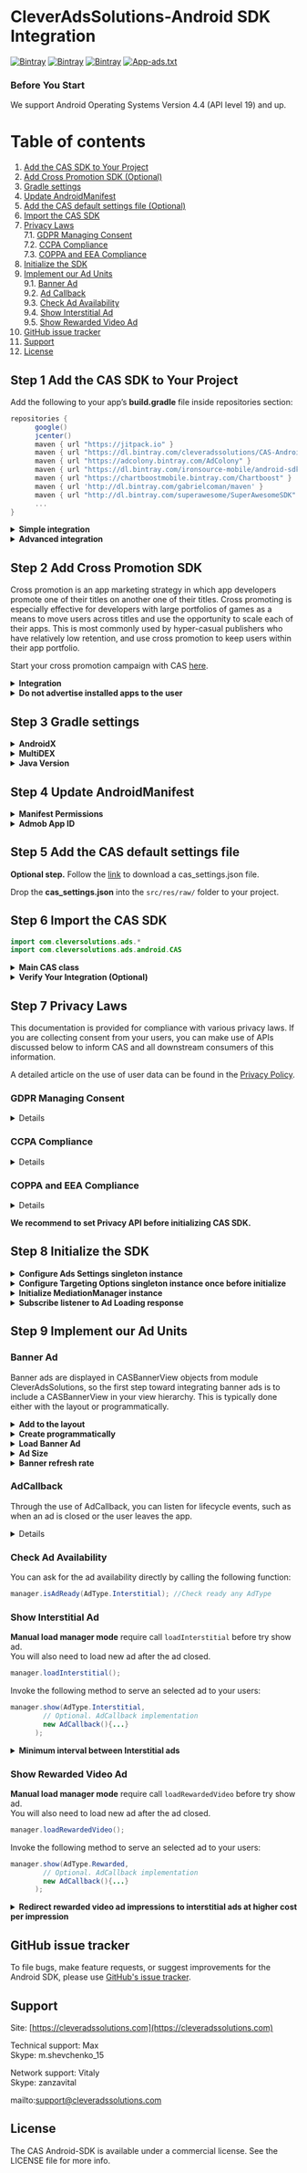 # CleverAdsSolutions-Android SDK Integration 
[![Bintray](https://img.shields.io/bintray/v/cleveradssolutions/CAS-Android/cas-sdk?label=SDK)](https://bintray.com/cleveradssolutions/CAS-Android)
[![Bintray](https://img.shields.io/bintray/v/cleveradssolutions/CAS-Android/cas-promo?label=Promo)](https://bintray.com/cleveradssolutions/CAS-Android)
[![Bintray](https://img.shields.io/bintray/v/cleveradssolutions/CAS-Android/mediation-teen?label=Mediation%20Teen)](https://bintray.com/cleveradssolutions/CAS-Android)
[![App-ads.txt](https://img.shields.io/endpoint?url=https://raw.githubusercontent.com/cleveradssolutions/App-ads.txt/master/Shield.json)](https://github.com/cleveradssolutions/App-ads.txt)

### Before You Start
We support Android Operating Systems Version 4.4 (API level 19) and up.  

# Table of contents
 1.  [Add the CAS SDK to Your Project](#step-1-add-the-cas-sdk-to-your-project)  
 2.  [Add Cross Promotion SDK (Optional)](#step-2-add-cross-promotion-sdk)  
 3.  [Gradle settings](#step-3-gradle-settings)  
 4.  [Update AndroidManifest](#step-4-update-androidmanifest)  
 5.  [Add the CAS default settings file (Optional)](#step-5-add-the-cas-default-settings-file)  
 6.  [Import the CAS SDK](#step-6-import-the-cas-sdk)  
 7.  [Privacy Laws](#step-6-privacy-laws)  
 7.1.  [GDPR Managing Consent](#gdpr-managing-consent)  
 7.2.  [CCPA Compliance](#ccpa-compliance)  
 7.3.  [COPPA and EEA Compliance](#coppa-and-eea-compliance)  
 8.  [Initialize the SDK](#step-8-initialize-the-sdk)  
 9.  [Implement our Ad Units](#step-9-implement-our-ad-units)  
 9.1.  [Banner Ad](#banner-ad)  
 9.2.  [Ad Callback](#adcallback)  
 9.3.  [Check Ad Availability](#check-ad-availability)  
 9.4.  [Show Interstitial Ad](#show-interstitial-ad)  
 9.5.  [Show Rewarded Video Ad](#show-rewarded-video-ad)  
 10.  [GitHub issue tracker](#github-issue-tracker)
 11.  [Support](#support)  
 12.  [License](#license)

## Step 1 Add the CAS SDK to Your Project
Add the following to your app’s **build.gradle** file inside repositories section:
```gradle
repositories {
      google()
      jcenter()
      maven { url "https://jitpack.io" }
      maven { url "https://dl.bintray.com/cleveradssolutions/CAS-Android" }
      maven { url "https://adcolony.bintray.com/AdColony" }
      maven { url "https://dl.bintray.com/ironsource-mobile/android-sdk" }
      maven { url "https://chartboostmobile.bintray.com/Chartboost" }
      maven { url 'http://dl.bintray.com/gabrielcoman/maven' }
      maven { url "http://dl.bintray.com/superawesome/SuperAwesomeSDK" }
      ...
}
```

<details><summary><b>Simple integration</b></summary>
 
Add one of the following solution to the dependencies section to your application.
 
1. Option. General solution of all certified mediation networks in the [Families Ads program](https://support.google.com/googleplay/android-developer/answer/9283445):  
Google Ads, Vungle, AdColony, Kidoz, IronsSource, AppLovin, Unity Ads, StartApp, InMobi, Chartboost, SuperAwesome.
```gradle
dependencies {
    implementation 'com.cleversolutions.ads:cas-sdk-general:1.8.0+' 
}
```

2. Option. General solution of mediation networks that are always recommended to be used: Google Ads, Vungle, AdColony, Kidoz, IronsSource, AppLovin, Unity Ads, StartApp, InMobi, Chartboost, Facebook AN, Yandex Ads.
```gradle
dependencies {
    implementation 'com.cleversolutions.ads:cas-sdk-teen:1.8.0+'
}
```
> Some third party partners are not included and you can combine General solution with partners dependencies from Advanced integration.
***
</details>
<details><summary><b>Advanced integration</b></summary>
 
We support partial integration of the third party mediation sdk you really need.  
To do this, use any combination of partial dependencies. No additional code is required for each partner network. 
**Please provide us with a list of integrated dependencies so that we can make the correct settings.**

#### The first step is to add a dependency to the core of our SDK:
```gradle
dependencies {
    implementation 'com.cleversolutions.ads:cas-sdk:1.8.0+'
    ...
}
```
#### Then you can add dependencies for each required third party mediation SDK:
<details><summary>Google Ads (Admob)</summary>

- [Home](https://admob.google.com/home) - Banner, Interstitial, Rewarded Video
```gradle
implementation 'com.google.android.gms:play-services-ads:19.5.0'
```
</details><details><summary>Unity Ads</summary>

- [Home](https://unity.com/solutions/unity-ads) - Banner, Interstitial, Rewarded Video
```gradle
implementation 'com.unity3d.ads:unity-ads:3.5.0'
```
</details><details><summary>Iron Source</summary>

- [Home](https://www.ironsrc.com) - ~~Banner~~, Interstitial, Rewarded Video
```gradle
implementation 'com.ironsource.sdk:mediationsdk:7.0.4'
```
</details><details><summary>AdColony</summary>

- [Home](https://www.adcolony.com) - Banner, Interstitial, Rewarded Video
```gradle
implementation 'com.adcolony:sdk:4.3.0'
```
</details><details><summary>Vungle</summary>

- [Home](https://vungle.com) - Banner, Interstitial, Rewarded Video
```gradle
implementation 'com.vungle:publisher-sdk-android:6.8.1'
```
</details><details><summary>AppLovin</summary>

- [Home](https://www.applovin.com) - Banner, Interstitial, Rewarded Video
```gradle
implementation 'com.applovin:applovin-sdk:9.14.10+'
```
</details><details><summary>InMobi</summary>

- [Home](https://www.inmobi.com) - Banner, Interstitial, Rewarded Video
```gradle
implementation 'com.inmobi.monetization:inmobi-ads:9.1.1'
```
</details><details><summary>StartApp</summary>

- [Home](https://www.startapp.com) - Banner, Interstitial, Rewarded Video
```gradle
implementation 'com.startapp:inapp-sdk:4.7.5+'
```
</details><details><summary>Kidoz</summary>

- [Home](https://kidoz.net) - Banner, Interstitial, Rewarded Video
```gradle
implementation 'com.kidoz.sdk:KidozSDK:0.8.8.8'
```
</details><details><summary>Chartboost</summary>

- [Home](https://www.chartboost.com) - Banner, Interstitial, Rewarded Video
```gradle
implementation 'com.chartboost:chartboost-sdk:8.2.0'
```
</details><details><summary>SuperAwesome</summary>

- [Home](https://www.superawesome.com) - Banner, Interstitial, Rewarded Video.  
**Works to children audience only**.
```gradle
implementation 'tv.superawesome.sdk.publisher:superawesome:7.2.15+'
```
</details>

#### To the following third party mediation SDK, be sure to add our additional support dependency `mediation-teen` for non-certified ad SDK in the [Families Ads program](https://support.google.com/googleplay/android-developer/answer/9283445).
```gradle
implementation 'com.cleversolutions.ads:mediation-teen:1.8.0+'
```
<details><summary>Facebook Audience Network</summary>

- [Home](https://www.facebook.com/business/marketing/audience-network) - Banner, Interstitial, Rewarded Video
```gradle
//implementation 'com.cleversolutions.ads:mediation-teen:version'
implementation 'com.facebook.android:audience-network-sdk:6.2.0'
```
</details><details><summary>Yandex Ads</summary>

- [Home](https://yandex.ru/dev/mobile-ads) - Banner, Interstitial, Rewarded Video
```gradle
//implementation 'com.cleversolutions.ads:mediation-teen:version'
implementation 'com.yandex.android:mobileads:3.1.1'
implementation 'com.yandex.android:mobmetricalib:3.14.3'
```
</details>

Third party mediation SDK of Beta third party partners:
> :warning: Next third party mediation SDK in closed beta and available upon invite only. If you would like to be considered for the beta, please contact Support.  

<details><summary>Verizon Media</summary>

- [Home](https://www.verizonmedia.com/advertising/solutions#/mobile) - Banner, Interstitial, Rewarded Video
```gradle
//implementation 'com.cleversolutions.ads:mediation-teen:version'
implementation 'com.verizon.ads:android-vas-standard-edition:1.8.1+'
```
</details><details><summary>MyTarget</summary>

- [Home](https://target.my.com/) - Banner, Interstitial, Rewarded Video  
**Works to CIS countries only**.
```gradle
//implementation 'com.cleversolutions.ads:mediation-teen:version'
implementation 'com.my.target:mytarget-sdk:5.11.6+'
```
</details><details><summary>MobFox</summary>

- [Home](https://www.mobfox.com) - Banner, Interstitial, Rewarded Video
```gradle
//implementation 'com.cleversolutions.ads:mediation-teen:version'
implementation 'com.github.mobfox:mfx-android-sdk:4.3.2+'
implementation 'com.android.volley:volley:1.1.1'
```
</details><details><summary>Amazon Ads</summary>

- [Home](https://advertising.amazon.com) - Banner, ~~Interstitial, Rewarded Video~~
```gradle
//implementation 'com.cleversolutions.ads:mediation-teen:version'
implementation 'com.amazon.android:mobile-ads:6.0.0'
```
</details>

> The list of partners networks may change in the future.
***
</details>

## Step 2 Add Cross Promotion SDK
Cross promotion is an app marketing strategy in which app developers promote one of their titles on another one of their titles. Cross promoting is especially effective for developers with large portfolios of games as a means to move users across titles and use the opportunity to scale each of their apps. This is most commonly used by hyper-casual publishers who have relatively low retention, and use cross promotion to keep users within their app portfolio.

Start your cross promotion campaign with CAS [here](https://cleveradssolutions.com).

<details><summary><b>Integration</b></summary>

```gradle
dependencies {
      ...
      implementation 'com.cleversolutions.ads:cas-promo:1.8.0+'
}
```
</details>
<details><summary><b>Do not advertise installed apps to the user</b></summary>

[Android 11 changes how apps can query and interact with other apps that the user has installed on a device.](https://developer.android.com/about/versions/11/privacy/package-visibility)  
Using the `<queries>` element, apps can define the set of other packages that they can access. This element helps encourage the principle of least privilege by telling the system which other packages to make visible to your app, and it helps app stores like Google Play assess the privacy and security that your app provides for users.

If your app targets Android 11 or higher, you might need to add the `<queries>` element in your app's manifest file. Within the `<queries>` element, you can specify packages by names of others applications involved in Cross promotion.
```xml
<manifest package="com.example.game">
  <queries>
      <!-- Specific apps you interact with, eg: -->
      <package android:name="com.example.app1" />
      <package android:name="com.example.app2" />
  </queries>
  ...
</manifest>
```
***
</details>

## Step 3 Gradle settings
<details><summary><b>AndroidX</b></summary>
 
As of SDK 18.0.0, AdMob migrated from Android Support Libraries to Jetpack (AndroidX) Libraries. Refer to the [Google Play services release notes](https://developers.google.com/android/guides/releases#june_17_2019) for more information.  

Due to this, we working with the AdMob adapter it’s required that your project migrates from Android Support Libraries to Jetpack Libraries (Android X) if you are using any. Please refer to [Migrating to AndroidX](https://developer.android.com/jetpack/androidx/migrate) for more information.  

In case you can not migrate the project using this tool, you can use the following flags in gradle.properties, to build your project using AndroidX. 
-  android.useAndroidX = true  
-  android.enableJetifier = true  
***
</details><details><summary><b>MultiDEX</b></summary>
 
At times, including the CAS SDK may cause the 64K limit on methods that can be packaged in an Android dex file to be breached. This can happen if, for example, your app packs a lot of features for your users and includes substantive code to realize this.  

If this happens, you can use the multidex support library to enable building your app correctly. To do this:  
- Modify the **defaultConfig** to mark your application as multidex enabled:  
```gradle
defaultConfig {
   ...
   multiDexEnabled true // add this to enable multi-dex
}
```
- Add the following line to the dependencies element in your application build script. 
```gradle
dependencies {
    implementation 'androidx.multidex:multidex:2.0.1'
    ...
}
```

> You can read more about MuliDex on the [Android Deleveloper page](https://developer.android.com/studio/build/multidex).
***
</details><details><summary><b>Java Version</b></summary>
 
Our SDK requires for correct operation to determine the Java version in Gradle. Add the following line to the android element in your application module’s build script. 
```gradle
android{
    ...
    compileOptions {
        sourceCompatibility = JavaVersion.VERSION_1_8
        targetCompatibility = JavaVersion.VERSION_1_8
    }
}
```
***
</details>

## Step 4 Update AndroidManifest
<details><summary><b>Manifest Permissions</b></summary>
 
Add the following permissions to your AndroidManifest.xml file inside the manifest tag but outside the <application> tag:
```xml
<manifest>
 <uses-permission android:name="android.permission.INTERNET" />
 <uses-permission android:name="android.permission.ACCESS_NETWORK_STATE" />
 <uses-permission android:name="android.permission.ACCESS_WIFI_STATE" />
</manifest>
```
#### Optional Permissions
This permission is used for certain ads that vibrate during play. This is a normal level permission, so this permission just needs to be defined in the manifest to enable this ad feature.
```xml
<manifest>
 <uses-permission android:name="android.permission.VIBRATE" />
</manifest>
```
This permission is used for certain ads that allow the user to save a screenshot to their phone. 
Note that with this permission on devices running Android 6.0 (API 23) or higher, this permission must be requested from the user. 
See [Requesting Permissions](https://developer.android.com/training/permissions/requesting) for more details. 
```xml
<manifest>
 <uses-permission android:name="android.permission.WRITE_EXTERNAL_STORAGE" />
</manifest>
```
This permission is not a mandatory permission, however, including it will enable accurate ad targeting.
```xml
<manifest>
 <uses-permission android:name="android.permission.ACCESS_FINE_LOCATION" />
</manifest>
```
***
</details><details><summary><b>Admob App ID</b></summary>

Follow the [link](http://psvpromo.psvgamestudio.com/cas-settings.php) to get your Admob App ID.  

Add your AdMob App ID to your app's AndroidManifest.xml file by adding a <meta-data> tag with name com.google.android.gms.ads.APPLICATION_ID, as shown below.  
  
For android:value insert your own AdMob App ID in quotes, as shown below.
```xml
<manifest>
  <application>
    ...
    <!-- Sample AdMob App ID: ca-app-pub-3940256099942544~3347511713 -->
    <meta-data
        android:name="com.google.android.gms.ads.APPLICATION_ID"
        android:value="ca-app-pub-xxxxxxxxxxxxxxxx~yyyyyyyyyy"/>
  </application>
</manifest>
```
***
</details>

## Step 5 Add the CAS default settings file
**Optional step.**
Follow the [link](http://psvpromo.psvgamestudio.com/cas-settings.php) to download a cas_settings.json file.

Drop the **cas_settings.json** into the `src/res/raw/` folder to your project.  

## Step 6 Import the CAS SDK

```java
import com.cleversolutions.ads.*
import com.cleversolutions.ads.android.CAS
```

<details><summary><b>Main CAS class</b></summary>

The `CAS` class gives access to all the possibilities of the SDK.  
Singleton instance of `AdsSettings` to configure all mediation managers.
```java
AdsSettings sdkSettings = CAS.getSettings();
```
Singleton instance of `TargetingOptions` to inform SDK of the users details.
```java
TargetingOptions targetingOptions = CAS.getTargetingOptions();
```
Last initialized instance of `MediationManager` stored with strong pointer. May be **null** before calling the `CAS.initialize` function.
> :warning: It is not recommended that you rely on this static method to always return a manager reference.  
> Your application process can be killed and all static fields cleared.  
> Therefore, we recommend storing a non-static reference to the initialized `MediationManager` in your `Application` or `Activity` class and re-initialize if the reference is lost.
```java
MediationManager lastManager = CAS.getManager();
```
The CAS SDK version string.
```java
String sdkVersion = CAS.getSDKVersion();
```
***
</details><details><summary><b>Verify Your Integration (Optional)</b></summary>

The CAS SDK provides an easy way to verify that you’ve successfully integrated any additional adapters; it also makes sure all required dependencies and frameworks were added for the various mediated ad networks.   
After you have finished your integration, call the following static method and confirm that all networks you have implemented are marked as VERIFIED:  
```java
CAS.validateIntegration(activity, appContentRating);
```
Find log information by tag: **CASIntegrationHelper**

Once you’ve successfully verified your integration, please remember to **remove the integration helper from your code**.

The Integration Helper tool reviews everything, including ad networks you may have intentionally chosen NOT to include in your application. These will appear as MISSING and there is no reason for concern. In the case the ad network’s integration has not been completed successfully, it will be marked as NOT VERIFIED.  
***
</details>

## Step 7 Privacy Laws
This documentation is provided for compliance with various privacy laws. If you are collecting consent from your users, you can make use of APIs discussed below to inform CAS and all downstream consumers of this information.  

A detailed article on the use of user data can be found in the [Privacy Policy](/../../wiki/Privacy-Policy).

### GDPR Managing Consent
<details>
 
This documentation is provided for compliance with the European Union's [General Data Protection Regulation (GDPR)](https://eur-lex.europa.eu/legal-content/EN/TXT/?uri=CELEX:32016R0679). In order to pass GDPR consent from your users, you should make use of the APIs and methods discussed below to inform CAS and all downstream consumers of this information.  

**Passing Consent** to CAS API, use this functions:  
If the user provided consent, please set the following flag to "true":
```java
CAS.getSettings().setConsent(true);
```
If the user did not consent, please set the following flag to "false":
```java
CAS.getSettings().setConsent(false);
```
</details>

### CCPA Compliance
<details>
 
This documentation is provided for compliance with the California Consumer Privacy Act (CCPA). In order to pass CCPA opt-outs from your users, you should make use of the APIs discussed below to inform CAS and all downstream consumers of this information.  

**Passing Opt-outs**
In the Android SDK v1.4, we added privacy methods to our AdsSettings API for additional support in CCPA compliance. To successfully pass us an opt-out signal, the publisher will need to provide CAS a signal to indicate whether CCPA legislation is applicable to the user in addition to the actual consent value.  

A value of "false" implies the user has **not** opted-out to the sale of their data, as defined by the CCPA, and CAS should continue with our standard processing of user information.  
```java
CAS.getSettings().setDoNotSell(false);
```
A value of "true" means the user has opted-out to the sale of their data.  
```java
CAS.getSettings().setDoNotSell(true);
```
</details>

###  COPPA and EEA Compliance
<details>
 
This documentation is provided for additional compliance with the [Children’s Online Privacy Protection Act (COPPA)](https://www.ftc.gov/tips-advice/business-center/privacy-and-security/children%27s-privacy). Publishers may designate all inventory within their applications as being child-directed or as COPPA-applicable though our UI. Publishers who have knowledge of specific individuals as being COPPA-applicable should make use of the API discussed below to inform CAS and all downstream consumers of this information.  

You can mark your ad requests to receive treatment for users in the European Economic Area (EEA) under the age of consent. This feature is designed to help facilitate compliance with the General Data Protection Regulation (GDPR). Note that you may have other legal obligations under GDPR. Please review the European Union’s guidance and consult with your own legal counsel. Please remember that CAS tools are designed to facilitate compliance and do not relieve any particular publisher of its obligations under the law.

Call "true" indicate that you want your content treated as child-directed for purposes of COPPA or receive treatment for users in the European Economic Area (EEA) under the age of consent. 
```java
CAS.getSettings().setTaggedForChildren(true);
```
Call "false" to indicate that you **don't** want your content treated as child-directed for purposes of COPPA or **not** receive treatment for users in the European Economic Area (EEA) under the age of consent.
```java
CAS.getSettings().setTaggedForChildren(false);
```
</details>

**We recommend to set Privacy API before initializing CAS SDK.**

## Step 8 Initialize the SDK
<details><summary><b>Configure Ads Settings singleton instance</b></summary>
 
```java
CAS.getSettings().setConsent(userConsent);
CAS.getSettings().setNativeDebug(true);
// .. other settings
```

**Select the desired load manager mode:**
|        Mode        |  Load*  | Impact on App performance | Memory usage |        Actual ads*       |
|:------------------:|:------:|:-------------------------:|:------------:|:------------------------:|
|   FastestRequests  |  Auto  |         Very high         |     High     |       Most relevant      |
|    FastRequests    |  Auto  |            High           |    Balance   |      High relevance      |
|  Optimal(Default)  |  Auto  |          Balance          |    Balance   |          Balance         |
|   HighPerformance  |  Auto  |            Low            |      Low     |       Possible loss      |
| HighestPerformance |  Auto  |          Very low         |      Low     |       Possible loss      |
|       Manual      | Manual |          Very low         |      Low     | Depends on the frequency |

```java
CAS.getSettings().setLoadingMode(LoadingManagerMode.Optimal);
```

> Actual ads* - Potential increase in revenue by increasing the frequency of ad requests. At the same time, it greatly affects the performance of the application.   

> Load*  
> Auto control load mediation ads starts immediately after initialization and will prepare displays automatically.  
> Manual control loading mediation ads requires manual preparation of advertising content for display. Use ad loading methods before trying to show: `MediationManager.loadInterstitial(), MediationManager.loadRewardedVideo(), CASBannerView.loadNextAd()`  
***
</details>
<details><summary><b>Configure Targeting Options singleton instance once before initialize</b></summary>
 
You can now easily tailor the way you serve your ads to fit a specific audience!  
You’ll need to inform our servers of the users’ details so the SDK will know to serve ads according to the segment the user belongs to.

```java
// Set user age. Limitation: 1-99 and 0 is 'unknown'
CAS.getTargetingOptions().setAge(12)
// Set user gender
CAS.getTargetingOptions().setGender(TargetingOptions.GENDER_MALE)
// The user's current location.
// Location data is not used to CAS; however, it may be used by third party ad networks.
// Do not use Location just for advertising.
// Your app should have a valid use case for it as well.
CAS.getTargetingOptions().setLocation(userLocation)
```
***
</details>
<details><summary><b>Initialize MediationManager instance</b></summary>
 
```java
class YourActivity extends Activity{
  MediationManager manager;
  void onCreate(Bundle savedInstanceState) {
      super.onCreate(savedInstanceState);
      // Configure AdsSettings before initialize
      manager = CAS.initialize(
            // Root Activity. Warning: this activity can be memorized by some media networks.
            this,
            // Manager identifier. Can be NULL when matches the app package  
            own_identifier, 
            // Optional set active Ad Types: 'AdTypeFlags.Banner | AdTypeFlags.Interstitial' for example.  
            AdTypeFlags.Everything, 
            // Optional Demo ad fill only. Set FALSE for release!  
            isTestBuild, 
            // Optional subscribe to initialization done  
            new OnInitializationListener(){  
                void onInitialization(boolean success, String error){  
                    // CAS manager initialization done  
                }  
            }  
      );  
  }  
}
```
CAS.initialize can be called for different identifiers to create different managers. 
***
</details>
<details><summary><b>Subscribe listener to Ad Loading response</b></summary>

```java
manager.getOnAdLoadEvent().add(new AdLoadCallback(){
    @AnyThread
    override void onAdFailedToLoad(AdType type, String error){
        // Callback on AdType failed to load and cant be shown.
    }
    
    @AnyThread
    override void onAdLoaded(AdType type){
        // Callback on AdType loaded and ready to shown.
    }
})
```
***
</details>

## Step 9 Implement our Ad Units
### Banner Ad
Banner ads are displayed in CASBannerView objects from module CleverAdsSolutions, so the first step toward integrating banner ads is to include a CASBannerView in your view hierarchy. This is typically done either with the layout or programmatically.
<details><summary><b>Add to the layout</b></summary>
 
The first step toward displaying a banner is to place CASBannerView in the layout for the Activity or Fragment in which you'd like to display it. The easiest way to do this is to add one to the corresponding XML layout file. Here's an example that shows an activity's CASBannerView:  
```xml
# main_activity.xml
...
  <com.cleversolutions.ads.android.CASBannerView 
      xmlns:ads="http://schemas.android.com/apk/res-auto"
      android:id="@+id/bannerView"
      android:layout_width="match_parent"
      android:layout_height="wrap_content"
      android:gravity="center"
      ads:bannerSize="Standard320x50"/>
...
```
Note the following required attributes:  
ads:bannerSize - Set this to the ad size you'd like to use. If you don't want to use the standard size defined by the constant, you can set a custom size instead. See the banner size section below for details.  
***
</details>
<details><summary><b>Create programmatically</b></summary>
 
```java
CASBannerView bannerView = new CASBannerView(this, manager);

// Select banner Size
bannerView.setSize(AdSize.Standard320x50);
// OR same
// manager.bannerSize = AdSize.Standard320x50

bannerView.setPosition(AdPosition.Center);
bannerView.setListener(new AdCallback(){...});

// Add bannerView to your view hierarchy.
parentView.addView(bannerView);
// OR
activity.addContentView(bannerView, new LayoutParams(...));
```
***
</details>
<details><summary><b>Load Banner Ad</b></summary>
 
Manual load manager mode require call `loadNextAd()` after create `CASBannerView` and change banner size.  
You can use `loadNextAd()` for cancel current impression and load next ad.
```java
bannerView.loadNextAd();
```
***
</details>
<details><summary><b>Ad Size</b></summary>
 
| Size in dp (WxH) |      Description     |    Availability    |  AdSize constant |
|:----------------:|:--------------------:|:------------------:|:----------------:|
|      320x50      |    Standard Banner   | Phones and Tablets |      BANNER      |
|      728x90      |    IAB Leaderboard   |       Tablets      |    LEADERBOARD   |
|      300x250     | IAB Medium Rectangle | Phones and Tablets | MEDIUM_RECTANGLE |

#### Adaptive Banners
Adaptive banners are the next generation of responsive ads, maximizing performance by optimizing ad size for each device.  
To pick the best ad size, adaptive banners use fixed aspect ratios instead of fixed heights. This results in banner ads that occupy a more consistent portion of the screen across devices and provide opportunities for improved performance. [You can read more in this article.](https://developers.google.com/admob/android/banner/adaptive)

Use the appropriate static methods on the ad size class, such as AdSize.getAdaptiveBanner(context, maxWidthDPI) to get an adaptive AdSize object.
```java
// Get adaptive size in container view group:
adaptiveSize = AdSize.getAdaptiveBanner(viewGroup);
// Get adaptive size in full screen width:
adaptiveSize = AdSize.getAdaptiveBannerInScreen(context);
// Get adaptive size with width parameter:
adaptiveSize = AdSize.getAdaptiveBanner(context, maxWidthDPI);

// After create Apadtive size need call MediationManager:
manager.setBannerSize(adaptiveSize);
// OR same to CASBannerView
bannerView.setSize(adaptiveSize);
```

#### Smart Banners
Typically, Smart Banners on phones have a BANNER size. Or on tablets a LEADERBOARD size.

Use the static method getSmartBanner(context) in the AdSize class to get the smart AdSize object.
```java
smartSize = AdSize.getSmartBanner(context);

// After create Smart size need call MediationManager:
manager.setBannerSize(smartSize);
// OR same to CASBannerView
bannerView.setSize(smartSize);
```
***
</details>
<details><summary><b>Banner refresh rate</b></summary>
 
An ad unit’s automatic refresh rate determines how often a new ad request is generated for that ad unit.  
We recommend using 30 seconds (Default) refresh rate.  
You may also set a custom refresh rate of 5-360 seconds.  
This setting is available for change through the web application settings.   

You can specify refresh rate **before** initialization to allow overrides settings by the web interface for a given session.
```java
CAS.getSettings().setBannerRefreshInterval(interval);
manager = CAS.initialize(...);
```
Or **after** initialization to override the web application settings for a given session.
```java
manager = CAS.initialize(..., new OnInitializationListener(){  
    void onInitialization(boolean success, String error){  
        // CAS manager initialization done  
        CAS.getSettings().setBannerRefreshInterval(interval);
    }  
} );
```
***
</details>

### AdCallback
Through the use of AdCallback, you can listen for lifecycle events, such as when an ad is closed or the user leaves the app.  

<details>
 
To register for ad events, set the `listener` property on CASBannerView to an object for banner or set argument on show ad, that implements the AdCallback protocol. Generally, the class that implements banner ads also acts as the listener class, in which case, the `listener` property can be set to `this`. 
```java
// Executed when the ad is displayed.
// @param ad Information of displayed ad.
void onShown(com.cleversolutions.ads.AdStatusHandler ad);

// Executed when the ad is failed to display.
// The Banner may automatically appear when the Ad is ready again.
// This will trigger the [onShown] callback again.
void onShowFailed(String message);

// Executed when the user clicks on an ad.
void onClicked();

// Executed when the Ad is completed.
// Banner Ad does not use this callback.
void onComplete();

// Executed when the ad is closed.
// The Banner Ad cannot be displayed automatically after this callback for the current view.
// If you decide to show the Banner Ad on this view then you need refresh view visibility.
void onClosed();
```
***
</details>
 
### Check Ad Availability
You can ask for the ad availability directly by calling the following function:
```java
manager.isAdReady(AdType.Interstitial); //Check ready any AdType
```

### Show Interstitial Ad
**Manual load manager mode** require call `loadInterstitial` before try show ad.  
You will also need to load new ad after the ad closed.  
```java
manager.loadInterstitial();
```

Invoke the following method to serve an selected ad to your users:
```java
manager.show(AdType.Interstitial, 
        // Optional. AdCallback implementation
        new AdCallback(){...}
      );
```

<details><summary><b>Minimum interval between Interstitial ads</b></summary>
 
You can limit the posting of an interstitial ad to a period of time in seconds after the ad is closed, during which display attempts will fail.  
This setting is available for change through the web application settings.  Unlimited by default (0 seconds).

You can specify minimal interval **before** initialization to allow overrides settings by the web interface for a given session.
```java
CAS.getSettings().setInterstitialInterval(interval);
manager = CAS.initialize(...);
```
Or **after** initialization to override the web application settings for a given session.
```java
manager = CAS.initialize(..., new OnInitializationListener(){  
    void onInitialization(boolean success, String error){  
        // CAS manager initialization done  
        CAS.getSettings().setInterstitialInterval(interval);
    }  
} );
```

You can also restart the countdown interval until the next successful ad shown. For example, after closing Rewarded Video Ad.
```java
CAS.getSettings().restartInterstitialInterval();
``` 
***
</details>

### Show Rewarded Video Ad
 **Manual load manager mode** require call `loadRewardedVideo` before try show ad.  
You will also need to load new ad after the ad closed.  
```java
manager.loadRewardedVideo();
```

Invoke the following method to serve an selected ad to your users:
```java
manager.show(AdType.Rewarded, 
        // Optional. AdCallback implementation
        new AdCallback(){...}
      );
```

<details><summary><b>Redirect rewarded video ad impressions to interstitial ads at higher cost per impression</b></summary>
 
This option will compare ad cost and serve regular interstitial ads when rewarded video ads are expected to generate less revenue.  
Interstitial Ads does not require to watch the video to the end, but the `AdCallback.onComplete` callback will be triggered in any case.  
```java
CAS.getSettings().setAllowInterstitialAdsWhenVideoCostAreLower(true);
```
Disabled by default.
***
</details>

## GitHub issue tracker
To file bugs, make feature requests, or suggest improvements for the Android SDK, please use [GitHub's issue tracker](https://github.com/cleveradssolutions/CAS-Android/issues).

## Support
Site: [https://cleveradssolutions.com](https://cleveradssolutions.com)

Technical support: Max  
Skype: m.shevchenko_15  

Network support: Vitaly  
Skype: zanzavital  

mailto:support@cleveradssolutions.com  

## License
The CAS Android-SDK is available under a commercial license. See the LICENSE file for more info.
